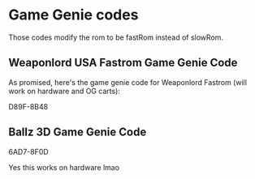 # Game Genie codes

Those codes modify the rom to be fastRom instead of slowRom.


## Weaponlord USA Fastrom Game Genie Code

  As promised, here's the game genie code for Weaponlord Fastrom (will work on hardware and OG carts):

  D89F-8B48


## Ballz 3D Game Genie Code

  6AD7-8F0D

  Yes this works on hardware lmao
